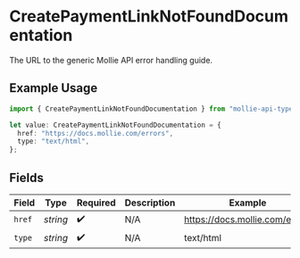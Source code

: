 # CreatePaymentLinkNotFoundDocumentation

The URL to the generic Mollie API error handling guide.

## Example Usage

```typescript
import { CreatePaymentLinkNotFoundDocumentation } from "mollie-api-typescript/models/operations";

let value: CreatePaymentLinkNotFoundDocumentation = {
  href: "https://docs.mollie.com/errors",
  type: "text/html",
};
```

## Fields

| Field                          | Type                           | Required                       | Description                    | Example                        |
| ------------------------------ | ------------------------------ | ------------------------------ | ------------------------------ | ------------------------------ |
| `href`                         | *string*                       | :heavy_check_mark:             | N/A                            | https://docs.mollie.com/errors |
| `type`                         | *string*                       | :heavy_check_mark:             | N/A                            | text/html                      |